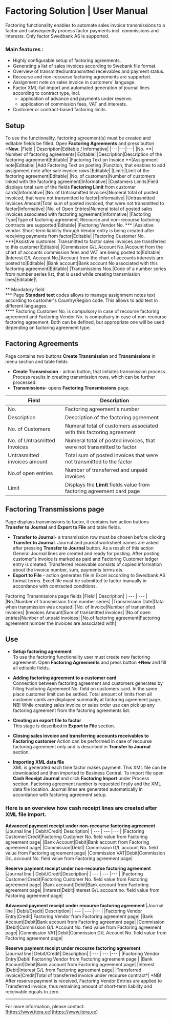 #   Factoring Solution | User Manual
Factoring functionality enables to automate sales invoice transmissions to a factor and subsequently process factor payments incl. commissions and interests. Only factor Swedbank AS is supported.
### Main features :
*   Highly configurable setup of factoring agreements.
*   Generating a list of sales invoices according to Swebank file format.
*   Overview of transmitted/untransmitted receivables and payment status.
*   Recourse and non-recourse factoring agreements are supported. 
*   Assignment note on sales invoice in customers' language. 
*   Factor XML-fail import and automated generation of journal lines according to contract type, incl. 
    *   application of advance and payments under reserve.
    *   application of commission fees, VAT and interests.    
*   Customer or contract-based factoring limits. 
## Setup
To use the functionality, factoring agreement(s) must be created and editable fields be filled. Open **Factoring Agreements** and press button **+New**. 
|Field | Description|Editable / Informative| 
|---|---|---|
|No. **| Number of factoring agreements| Editable|
|Description|Description of the factoring agreement|Editable|
|Factoring Text on Invoice **|Assignment note|Editable|
|Add Factoring Text on posting |Function, that enables to add assignment note after sale invoice rows |Editable|
|Limit:|Limit of the factoring agreement|Editable|
|No. of customers|Number of customers linked with the factoring agreement|Informative|
|Customers Limits|Field displays total sum of the fields **Factoring Limit** from customer cards|Informative|
|No. of Untrasmitted Invoices|Numeral total of posted invoiced, that were not transmitted to factor|Informative|
|Untrasmitted Invoices Amount|Total sum of posted invoiced, that were not transmitted to factor|Informative|
|No. of Open Entries|Numeral total of posted sales invoices associated with factoring agreement|Informative|
|Factoring Type|Type of factoring agreement. Recourse and non-recourse factoring contracts are supported|Editable|
|Factoring Vendor No. *** |Assistive vendor. Short-term liability through Vendor entry is being created after receiving payments from factor|Editable|
|Factoring Customer No. ***|Assistive customer. Transmitted to factor sales invoices are transferred to this customer|Editable|
|Commission G/L Account No.|Account from the chart of accounts commission fees and VAT are being posted to|Editable| 
|Interest G/L Account No.|Account from the chart of accounts interests are posted to|Editable|
|Bank account|Bank account No associated with this factoring agreement|Editable|
|Transmissions Nos.|Code of a number series from number series list, that is used while creating transmission lines|Editable|\   

** Mandatory field  
*** Page **Standard text** codes allows to manage assignment notes text according to customer's Country/Region code. This allows to add text in different languages.  
**** Factoring Customer No. is compulsory in case of recourse factoring agreement and Factoring Vendor No. is compulsory in case of non-recourse factoring agreement. Both can be defined, but appropriate one will be used depending on factoring agreement type.
##  Factoring Agreements  
Page contains two buttons **Create Transmission** and **Transmissions** in menu section and table fields  
* **Create Transmission**  - action button, that initiates transmission process. Process results in creating transmission rows, which can be further processed.
* **Transmissions**- opens **Factoring Transmissions** page.   

|Field | Description|
| --- | --- |
|No.|Factoring agreement's number|
|Description|Description of the factoring agreement |
|No. of Customers| Numeral total of customers associated  with this factoring agreement|
|No. of Untrasmitted Invoices| Numeral total of posted invoices, that were not transmitted to factor|
|Untrasmitted invoices amount|Total sum of posted invoices that were not transmitted to the factor|
|No.of open entries|Number of transferred and unpaid invoices|
|Limit|Displays the **Limit** fields value from factoring agreement card page|

## Factoring Transmissions page
Page displays transmissions to factor, it contains two action buttons **Transfer to Journal** and **Export to File** and table fields.  
* **Transfer to Journal**- a transmission row must be chosen before clicking **Transfer to Journal**. Journal and journal worksheet names are asked after pressing **Transfer to Journal** button. As a result of this action General Journal lines are created and ready for posting. After posting  customer's invoice is marked as paid and Factoring Customer ledger entry is created. Transferred receivable consists of copied information about the invoice number, sum, payments terms ets. 
* **Export to File** - action generates file in Excel according to Swedbank AS format terms. Excel file must be submitted to factor manually in accordance with contracted conditions.  

Factoring Transmissions page fields
|Field | Description|
| --- | --- |
|No.|Number of transmission from number series|
|Transmission Date|Data when transmission was created|
|No. of Invoice|Number of transmitted invoices|
|Invoices Amount|Sum of transmitted invoices|
|No.of open entries|Number of unpaid invoices|
|No.of factoring agreement|Factoring agreement number the invoices are associated with|
## Use
*   **Setup factoring agreement**  
To use the factoring functionality user must create new factoring agreement. Open **Factoring Agreements** and press button **+New** and fill all editable fields. 
*   **Adding factoring agreement to a customer card**\
    Connection between factoring agreement and customers generates by filling Factoring Agreement No. field  on customers card. In the same place customer limit can be settled. Total amount of limits from all customer cards are displayed summarily at factoring agreement page.  
    NB! While creating sales invoice or sales order use can pick up any factoring agreement from the factoring agreements list. 
    
*   **Creating an export file to factor**\
This stage is described in **Export to File** section. 
*   **Closing sales invoice and transferring accounts receivables to Factoring customer**
Action can be performed in case of recourse factoring agreement only and is described in **Transfer to Journal** section. 

*   **Importing XML data file**\
XML is generated each time factor makes payment. This XML file can be downloaded and then imported to Business Central. To import file open  **Cash Receipt Journal** and click **Factoring Import** under Process section. Factoring agreement number is requested firstly and the XML data file location. Journal lines are generated automatically in accordance with factoring agreement setup.

### Here is an overview how cash receipt lines are created after XML file import.

**Advanced payment receipt under non-recourse factoring agreement** 
|Journal line | Debit/Credit| Description|
| --- | --- |--- |
|Factoring Customer|Credit|Factoring Customer No. field value from Factoring agreement page|
|Bank Account|Debit|Bank account from Factoring agreement page|
|Commission|Debit| Commission G/L account No. field value from Factoring agreement page|
|Commission VAT|Debit|Commission G/L account No. field value from Factoring agreement page|

**Reserve payment receipt under non-recourse factoring agreement**
|Journal line  | Debit/Credit|Description|
| --- | --- |--- |
|Factoring Customer|Credit|Factoring Customer No. field value from Factoring agreement page|
|Bank account|Debit|Bank account from Factoring agreement page|
|Interest|Debit|Interest G/L account no. field value from Factoring agreement page|

**Advanced payment receipt under recourse factoring agreement** 
|Journal line  | Debit/Credit| Description|
| --- | --- |--- |
|Factoring Vendor Entry|Credit| Factoring Vendor from Factoring agreement page|
|Bank Account|Debit|Bank account from Factoring agreement page|
|Commission |Debit|Commission G/L Account No. field value from Factoring agreement page|
|Commission VAT|Debit|Commission G/L Account No. field value from Factoring agreement page|

**Reserve payment receipt under recourse factoring agreement**   
|Journal line| Debit/Credit| Description|
| --- | --- |--- |
|Factoring Vendor Entry|Debit| Factoring Vendor from Factoring agreement page |
|Bank Account|Debit|Bank account from Factoring agreement page|
|Interest |Debit|Interest G/L from Factoring agreement page|
|Transferred invoice|Credit|Total of transferred invoice under recourse contract*| 
*NB! After reserve payment is received, Factoring Vendor Entries are applied to Transferred invoice, thus remaining amount of short-term liability and receivable equals to zero.

---
For more information, please contact:  
[https://www.itera.ee](https://www.itera.ee)